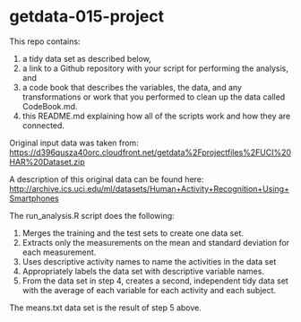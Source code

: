 # getdata-015-project

This repo contains:
1. a tidy data set as described below,
2. a link to a Github repository with your script for performing the analysis, and
3. a code book that describes the variables, the data, and any transformations or work that you performed to clean up the data called CodeBook.md.
4. this README.md explaining how all of the scripts work and how they are connected.

Original input data was taken from:
https://d396qusza40orc.cloudfront.net/getdata%2Fprojectfiles%2FUCI%20HAR%20Dataset.zip

A description of this original data can be found here:
http://archive.ics.uci.edu/ml/datasets/Human+Activity+Recognition+Using+Smartphones

The run_analysis.R script does the following:
1. Merges the training and the test sets to create one data set.
2. Extracts only the measurements on the mean and standard deviation for each measurement.
3. Uses descriptive activity names to name the activities in the data set
4. Appropriately labels the data set with descriptive variable names.
5. From the data set in step 4, creates a second, independent tidy data set with the average of each variable for each activity and each subject.

The means.txt data set is the result of step 5 above.
